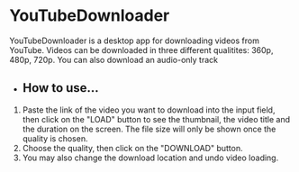 # YouTubeDownloader
YouTubeDownloader is a desktop app for downloading videos from YouTube. Videos can be downloaded in three different qualitites: 360p, 480p, 720p. You can also download an audio-only track

+ ## How to use...
1. Paste the link of the video you want to download into the input field, then click on the "LOAD" button to see the thumbnail, the video title and the duration on the screen. The file size will only be shown once the quality is chosen.
2. Choose the quality, then click on the "DOWNLOAD" button.
3. You may also change the download location and undo video loading.
